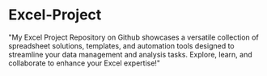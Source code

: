 # Excel-Project
"My Excel Project Repository on Github showcases a versatile collection of spreadsheet solutions, templates, and automation tools designed to streamline your data management and analysis tasks. Explore, learn, and collaborate to enhance your Excel expertise!"
